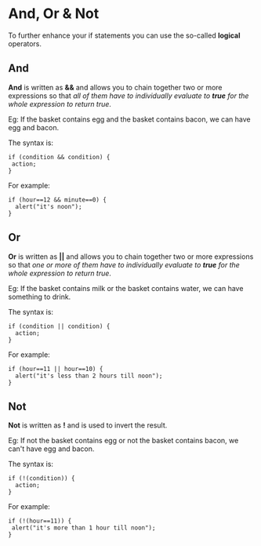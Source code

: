 
# And, Or & Not

To further enhance your if statements you can use the so-called **logical** operators.

## And

**And** is written as **&&** and allows you to chain together two or more expressions so that *all of them have to 
individually evaluate to **true** for the whole expression to return true*.

Eg: If the basket contains egg and the basket contains bacon, we can have egg and bacon.

The syntax is: 

~~~
if (condition && condition) {
 action;
}
~~~

For example:
~~~
if (hour==12 && minute==0) {
  alert("it's noon");
}
~~~

## Or

**Or** is written as **||** and allows you to chain together two or more expressions so that *one or more of them have to individually 
evaluate to **true** for the whole expression to return true*. 

Eg: If the basket contains milk or the basket contains water, we can have something to drink.

The syntax is: 

~~~
if (condition || condition) {
  action;
}
~~~

For example:
~~~
if (hour==11 || hour==10) {
  alert("it's less than 2 hours till noon");
} 
~~~

## Not

**Not** is written as **!** and is used to invert the result.

Eg: If not the basket contains egg or not the basket contains bacon, we can't have egg and bacon.

The syntax is: 

~~~
if (!(condition)) {
  action;
}
~~~

For example:
~~~
if (!(hour==11)) {
 alert("it's more than 1 hour till noon");
} 
~~~